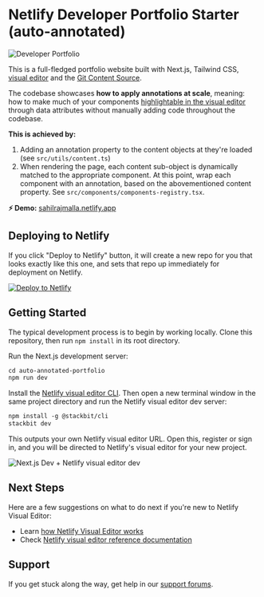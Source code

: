 # Netlify Developer Portfolio Starter (auto-annotated)

![Developer Portfolio](https://assets.stackbit.com/docs/personal-nextjs-starter-thumb.png)

This is a full-fledged portfolio website built with Next.js, Tailwind CSS, [visual editor](https://sahilrajmalla.netlify.app/) and the [Git Content Source](https://sahilrajmalla.netlify.app/).

The codebase showcases **how to apply annotations at scale**, meaning: how to make much of your components [highlightable in the visual editor](https://sahilrajmalla.netlify.app/) through data attributes without manually adding code throughout the codebase.

**This is achieved by:**

1. Adding an annotation property to the content objects at they're loaded (see `src/utils/content.ts`)
1. When rendering the page, each content sub-object is dynamically matched to the appropriate component. At this point, wrap each component with an annotation, based on the abovementioned content property. See `src/components/components-registry.tsx`.

**⚡ Demo:** [sahilrajmalla.netlify.app](https://sahilrajmalla-portfolio.netlify.app)

## Deploying to Netlify

If you click "Deploy to Netlify" button, it will create a new repo for you that looks exactly like this one, and sets that repo up immediately for deployment on Netlify.

[![Deploy to Netlify](https://www.netlify.com/img/deploy/button.svg)](https://app.netlify.com/start/deploy?repository=https://github.com/netlify-templates/auto-annotated-portfolio)

## Getting Started

The typical development process is to begin by working locally. Clone this repository, then run `npm install` in its root directory.

Run the Next.js development server:

```txt
cd auto-annotated-portfolio
npm run dev
```

Install the [Netlify visual editor CLI](https://www.npmjs.com/package/@stackbit/cli). Then open a new terminal window in the same project directory and run the Netlify visual editor dev server:

```txt
npm install -g @stackbit/cli
stackbit dev
```

This outputs your own Netlify visual editor URL. Open this, register or sign in, and you will be directed to Netlify's visual editor for your new project.

![Next.js Dev + Netlify visual editor dev](https://assets.stackbit.com/docs/next-dev-stackbit-dev.png)

## Next Steps

Here are a few suggestions on what to do next if you're new to Netlify Visual Editor:

- Learn [how Netlify Visual Editor works](https://docs.netlify.com/visual-editor/overview/)
- Check [Netlify visual editor reference documentation](https://visual-editor-reference.netlify.com/)

## Support

If you get stuck along the way, get help in our [support forums](https://answers.netlify.com/).
